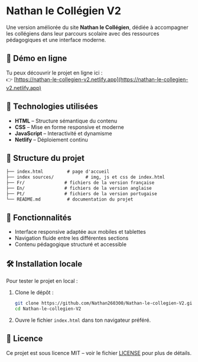 # Nathan le Collégien V2

Une version améliorée du site **Nathan le Collégien**, dédiée à accompagner les collégiens dans leur parcours scolaire avec des ressources pédagogiques et une interface moderne.

## 🚀 Démo en ligne

Tu peux découvrir le projet en ligne ici :  
👉 [https://nathan-le-collegien-v2.netlify.app](https://nathan-le-collegien-v2.netlify.app)

## 🔧 Technologies utilisées

- **HTML** – Structure sémantique du contenu  
- **CSS** – Mise en forme responsive et moderne  
- **JavaScript** – Interactivité et dynamisme  
- **Netlify** – Déploiement continu  

## 📁 Structure du projet

```markdown
├── index.html         # page d'accueil
├── index sources/            # img, js et css de index.html
├── Fr/               # fichiers de la version française
├── En/               # fichiers de la version anglaise
├── Pt/               # fichiers de la version portugaise
└── README.md          # documentation du projet
```

## 🧪 Fonctionnalités

- Interface responsive adaptée aux mobiles et tablettes  
- Navigation fluide entre les différentes sections  
- Contenu pédagogique structuré et accessible  

## 🛠 Installation locale

Pour tester le projet en local :

1. Clone le dépôt :

   ```bash
   git clone https://github.com/Nathan260300/Nathan-le-collegien-V2.git
   cd Nathan-le-collegien-V2
   ```

2. Ouvre le fichier `index.html` dans ton navigateur préféré.

## 📄 Licence

Ce projet est sous licence MIT – voir le fichier [LICENSE](LICENSE) pour plus de détails.
